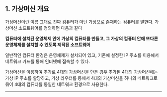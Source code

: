 ## 1. 가상머신 개요
가상머신이란 이름 그대로 진짜 컴퓨터가 아닌 가상으로 존재하는 컴퓨터를 말한다. 가상머신 소프트웨어를 정의하면 다음과 같다

**컴퓨터에 설치된 운영체제 안에 가상의 컴퓨터를 만들고, 그 가상의 컴퓨터 안에 또다른 운영체제를 설치할 수 있도록 제작된 소프트웨어**

일반적인 컴퓨터 환경은 운영체제가 설치되어 있고, 기존에 설정한 IP 주소를 이용해서 네트워크 카드를 통해 인터넷에 접속할 수 있다.

가상머신을 이용하여 추가로 4대의 가상머신을 만든 경우 추가된 4대의 가상머신에는 가상 IP 주소를 할당하고,
가상 라우터를 통해서 4대의 가상머신을 하나의 네트워크로 묶어 4대의 컴퓨터를 동일한 네트워크 환경으로 사용한다.

-----
</br>


